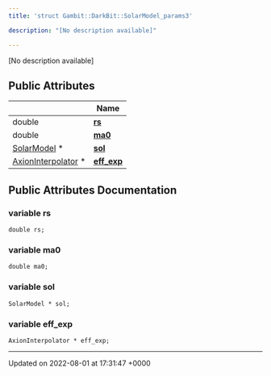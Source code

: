 ```yaml
---
title: 'struct Gambit::DarkBit::SolarModel_params3'

description: "[No description available]"

---
```









[No description available]

## Public Attributes

|                | Name           |
| -------------- | -------------- |
| double | **[rs](/documentation/code/gambit_sphinxclasses/structgambit_1_1darkbit_1_1solarmodel__params3/#variable-rs)**  |
| double | **[ma0](/documentation/code/gambit_sphinxclasses/structgambit_1_1darkbit_1_1solarmodel__params3/#variable-ma0)**  |
| [SolarModel](/documentation/code/gambit_sphinxclasses/classgambit_1_1darkbit_1_1solarmodel/) * | **[sol](/documentation/code/gambit_sphinxclasses/structgambit_1_1darkbit_1_1solarmodel__params3/#variable-sol)**  |
| [AxionInterpolator](/documentation/code/gambit_sphinxclasses/classgambit_1_1darkbit_1_1axioninterpolator/) * | **[eff_exp](/documentation/code/gambit_sphinxclasses/structgambit_1_1darkbit_1_1solarmodel__params3/#variable-eff-exp)**  |

## Public Attributes Documentation

### variable rs

```
double rs;
```


### variable ma0

```
double ma0;
```


### variable sol

```
SolarModel * sol;
```


### variable eff_exp

```
AxionInterpolator * eff_exp;
```


-------------------------------

Updated on 2022-08-01 at 17:31:47 +0000